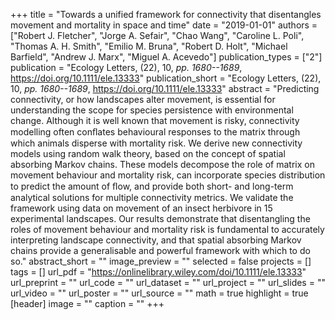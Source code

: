 +++
title = "Towards a unified framework for connectivity that disentangles movement and mortality in space and time"
date = "2019-01-01"
authors = ["Robert J. Fletcher", "Jorge A. Sefair", "Chao Wang", "Caroline L. Poli", "Thomas A. H. Smith", "Emilio M. Bruna", "Robert D. Holt", "Michael Barfield", "Andrew J. Marx", "Miguel A. Acevedo"]
publication_types = ["2"]
publication = "Ecology Letters, (22), 10, _pp. 1680--1689_, https://doi.org/10.1111/ele.13333"
publication_short = "Ecology Letters, (22), 10, _pp. 1680--1689_, https://doi.org/10.1111/ele.13333"
abstract = "Predicting connectivity, or how landscapes alter movement, is essential for understanding the scope for species persistence with environmental change. Although it is well known that movement is risky, connectivity modelling often conﬂates behavioural responses to the matrix through which animals disperse with mortality risk. We derive new connectivity models using random walk theory, based on the concept of spatial absorbing Markov chains. These models decompose the role of matrix on movement behaviour and mortality risk, can incorporate species distribution to predict the amount of ﬂow, and provide both short- and long-term analytical solutions for multiple connectivity metrics. We validate the framework using data on movement of an insect herbivore in 15 experimental landscapes. Our results demonstrate that disentangling the roles of movement behaviour and mortality risk is fundamental to accurately interpreting landscape connectivity, and that spatial absorbing Markov chains provide a generalisable and powerful framework with which to do so."
abstract_short = ""
image_preview = ""
selected = false
projects = []
tags = []
url_pdf = "https://onlinelibrary.wiley.com/doi/10.1111/ele.13333"
url_preprint = ""
url_code = ""
url_dataset = ""
url_project = ""
url_slides = ""
url_video = ""
url_poster = ""
url_source = ""
math = true
highlight = true
[header]
image = ""
caption = ""
+++

